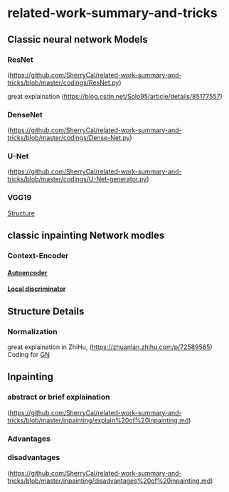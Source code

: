# related-work-summary-and-tricks
## Classic neural network Models
### ResNet 
(https://github.com/SherryCal/related-work-summary-and-tricks/blob/master/codings/ResNet.py)

great explaination (https://blog.csdn.net/Solo95/article/details/85177557)
### DenseNet 
(https://github.com/SherryCal/related-work-summary-and-tricks/blob/master/codings/Dense-Net.py)
### U-Net 
(https://github.com/SherryCal/related-work-summary-and-tricks/blob/master/codings/U-Net-generator.py)
### VGG19
[Structure]()

## classic inpainting Network modles
### Context-Encoder
#### [Autoencoder](https://github.com/SherryCal/related-work-summary-and-tricks/blob/master/autoencoder/AE.md)
#### [Local discriminator](https://github.com/SherryCal/related-work-summary-and-tricks/blob/master/inpainting/Local%20discriminator(L-GAN).md)
## Structure Details
### Normalization
great explaination in ZhiHu, (https://zhuanlan.zhihu.com/p/72589565)
Coding for [GN](https://github.com/SherryCal/related-work-summary-and-tricks/blob/master/codings/GN.py)
## Inpainting
### abstract or brief explaination
(https://github.com/SherryCal/related-work-summary-and-tricks/blob/master/inpainting/explain%20of%20inpainting.md)
### Advantages
### disadvantages
(https://github.com/SherryCal/related-work-summary-and-tricks/blob/master/inpainting/disadvantages%20of%20inpainting.md)
